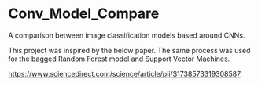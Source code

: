 # Conv_Model_Compare
A comparison between image classification models based around CNNs. 

This project was inspired by the below paper. The same process was used for the bagged Random Forest model and Support Vector Machines. 

https://www.sciencedirect.com/science/article/pii/S1738573319308587
